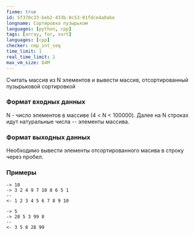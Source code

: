 ```yaml
---
fixme: true
id: 5f370c33-beb2-433b-8c53-01fdce4a0abe
longname: Сортировка пузырьком
languages: [python, cpp]
tags: [array, for, sort]
languages: [cpp]
checker: cmp_int_seq
time_limit: 1
real_time_limit: 1
max_vm_size: 64M
---
```

 
Считать массив из N элементов и вывести массив,
отсортированный пузырьковой сортировкой
 
### Формат входных данных
 
N - число элементов в массиве (4 < N < 100000).
Далее на N строках идут натуральные числа -- элементы массива.
 
### Формат выходных данных
 
Необходимо вывести элементы отсортированного масива в строку через пробел.
 
### Примеры
 
```
-> 10
-> 3 2 4 9 7 10 8 6 5 1
--
<- 1 2 3 4 5 6 7 8 9 10
```

```
-> 5
-> 28 5 3 99 8
--
<- 3 5 8 28 99
```

